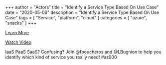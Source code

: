 +++
author = "Actors"
title = "Identify a Service Type Based On Use Case"
date = "2020-05-06"
description = "Identify a Service Type Based On Use Case"
tags = [
    "Service",
    "platform",
    "cloud"
]
categories = [
    "azure",
    "snacks"
]
+++

[Learn More](https://docs.microsoft.com/learn/modules/principles-cloud-computing/3c-capex-vs-opex?WT.mc_id=snackable-social-cxa)

[Watch Video](https://twitter.com/i/status/1258411264532901892)

IaaS PaaS SaaS? Confusing? Join @fboucheros and @LBugnion to help you identify which kind of service you really need! #az900